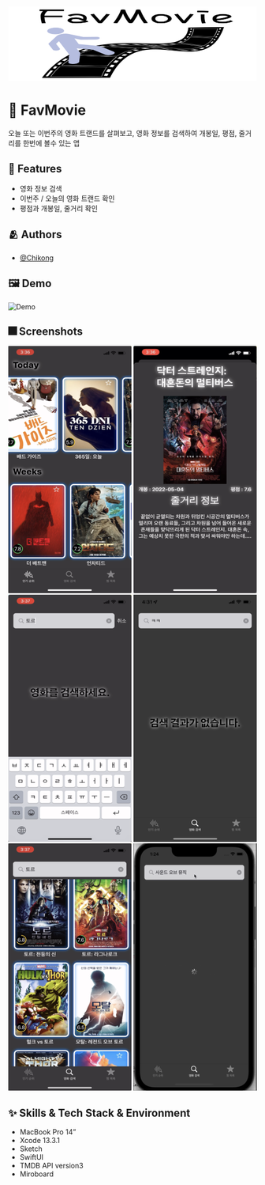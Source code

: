 
![Logo](Image/Logo.png)


# :iphone: FavMovie

오늘 또는 이번주의 영화 트랜드를 살펴보고, 영화 정보를 검색하여 개봉일, 평점, 줄거리를 한번에 볼수 있는 앱


## :pushpin: Features

- 영화 정보 검색
- 이번주 / 오늘의 영화 트랜드 확인
- 평점과 개봉일, 줄거리 확인


## :people_hugging: Authors

- [@Chikong](https://www.github.com/jeohong)


## :framed_picture: Demo

![Demo](Image/Demo.gif)


## :fireworks: Screenshots

![App Screenshot](Image/trendView.png) ![App Screenshot](Image/modalView.png) ![App Screenshot](Image/movieSearch.png)
![App Screenshot](Image/notFound.png) ![App Screenshot](Image/searchFinish.png) ![App Screenshot](Image/loadingAPI.png)


## :sparkles: Skills & Tech Stack & Environment

- MacBook Pro 14”
- Xcode 13.3.1
- Sketch
- SwiftUI
- TMDB API version3
- Miroboard
